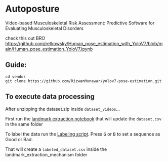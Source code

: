 # Autoposture
Video-based Musculoskeletal Risk Assessment: Predictive Software for Evaluating Musculoskeletal Disorders


check this out BRO https://github.com/retkowsky/Human_pose_estimation_with_YoloV7/blob/main/Human_pose_estimation_YoloV7.ipynb

## Guide:
```
cd vendor
git clone https://github.com/RizwanMunawar/yolov7-pose-estimation.git
```
## To execute data processing

After unzipping the dataset.zip inside `dataset_videos`...

First run the [landmark extraction notebook](landmark_extraction_mechanism/our-estimation.ipynb)
that will update the `dataset.csv` in the same folder

To label the data run the [Labeling script](labeling_script.py). Press <kbd>G</kbd> or <kbd>B</kbd> to set a sequence as Good or Bad.

That will create a `labeled_dataset.csv` inside the landmark_extraction_mechanism folder

